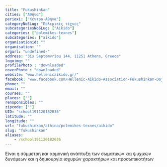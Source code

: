 ```yaml
---
title: "Fukushinkan"
cities: ["Αθήνα"]
perioxi: ["Κέντρο-Αθήνα"]
categoryNoSLug: "Πολεμικές τέχνες"
subcategoriesNoSLug: ["Aikido"]
categories: ["polemikes-texnes"]
subcategories: ["aikido"]
organisationid: ""
organisation: ""
orgurl: "undefined-"
address: "3is Septemvriou 144, 11251 Athens, Greece"
logoimg: ""
profilePhoto : "downloaded"
coverPhoto : "downloaded"
website: "www.hellenicaikido.gr/"
facebook: "www.facebook.com/Hellenic-Aikido-Association-Fukushinkan-Dojo-official-Athens-Greece-268826066481640/"
phone: ""
email: ""
courses: ""
places: [""]
rensponsibles: ""
zipcode: [""]
UID: "school191120182036"
latitude: ""
longitude: ""
url: "fukushinkan/athina/polemikes-texnes/aikido"
slug: "fukushinkan"
aliases:
    - /school191120182036
---
```



Eίναι η σύμμετρη και αρμονική ανάπτυξη των σωματικών και ψυχικών δυνάμεων και η δημιουργία ισχυρών χαρακτήρων και προσωπικοτήτων

